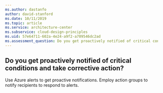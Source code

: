 ```yaml
---
ms.author: dastanfo
author: david-stanford
ms.date: 10/11/2019
ms.topic: article
ms.service: architecture-center
ms.subservice: cloud-design-principles
ms.uid: 57e64711-602a-4e24-a9f2-a709546dc2ad
ms.assessment_question: Do you get proactively notified of critical conditions and take corrective action?
---
```

## Do you get proactively notified of critical conditions and take corrective action?

Use Azure alerts to get proactive notifications. Employ action groups to notify recipients to respond to alerts.
